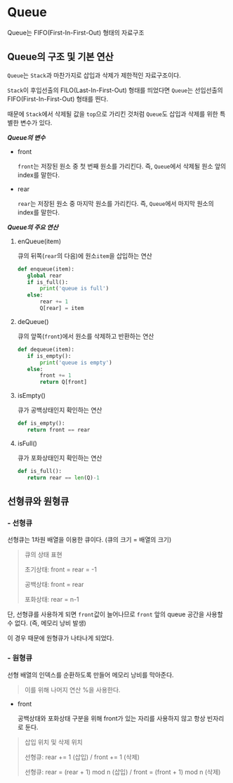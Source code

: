 # Queue

Queue는 FIFO(First-In-First-Out) 형태의 자료구조

## Queue의 구조 및 기본 연산

`Queue`는 `Stack`과 마찬가지로 삽입과 삭제가 제한적인 자료구조이다.

`Stack`이 후입선출의 FILO(Last-In-First-Out) 형태를 띄었다면 `Queue`는 선입선출의 FIFO(First-In-First-Out) 형태를 띈다.

때문에 `Stack`에서 삭제될 값을 `top`으로 가리킨 것처럼 `Queue`도 삽입과 삭제를 위한 특별한 변수가 있다.

***Queue의 변수***

- front

    `front`는 저장된 원소 중 첫 번째 원소를 가리킨다. 즉, `Queue`에서 삭제될 원소 앞의 index를 말한다.
    
- rear

    `rear`는 저장된 원소 중 마지막 원소를 가리킨다. 즉, `Queue`에서 마지막 원소의 index를 말한다.
    
***Queue의 주요 연산***

1. enQueue(item)

    큐의 뒤쪽(`rear`의 다음)에 원소`item`을 삽입하는 연산
    
    ```python
    def enqueue(item):
       global rear  
       if is_full():
           print('queue is full')
       else:
           rear += 1
           Q[rear] = item 
    ```
    
2. deQueue()

    큐의 앞쪽(`front`)에서 원소를 삭제하고 반환하는 연산
    
    ```python
    def dequeue(item):  
       if is_empty():
           print('queue is empty')
       else:
           front += 1
           return Q[front]
    ```
    
3. isEmpty()

    큐가 공백상태인지 확인하는 연산
    
    ```python
    def is_empty():
       return front == rear
    ```
    
4. isFull()

    큐가 포화상태인지 확인하는 연산
    
    ```python
    def is_full():
       return rear == len(Q)-1 
    ```

## 선형큐와 원형큐

### - 선형큐

선형큐는 1차원 배열을 이용한 큐이다. (큐의 크기 = 배열의 크기)

> 큐의 상태 표현
>
> 초기상태: front = rear = -1
>
> 공백상태: front = rear
>
> 포화상태: rear = n-1

단, 선형큐를 사용하게 되면 `front`값이 늘어나므로 `front` 앞의 queue 공간을 사용할 수 없다. (즉, 메모리 낭비 발생)

이 경우 때문에 원형큐가 나타나게 되었다.

### - 원형큐

선형 배열의 인덱스를 순환하도록 만들어 메모리 낭비를 막아준다.

> 이를 위해 나머지 연산 %을 사용한다.

- front

    공백상태와 포화상태 구분을 위해 front가 있는 자리를 사용하지 않고 항상 빈자리로 둔다.
    
> 삽입 위치 및 삭제 위치
>
> 선형큐: rear += 1 (삽입) / front += 1 (삭제) 
> 
> 선형큐: rear = (rear + 1) mod n (삽입) / front = (front + 1) mod n (삭제) 
